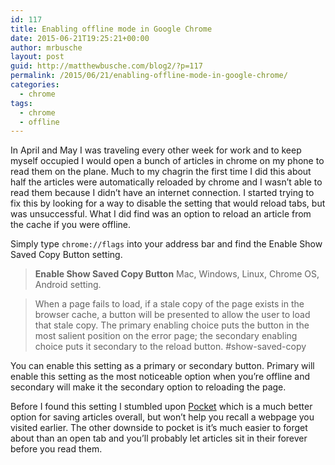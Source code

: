 ```yaml
---
id: 117
title: Enabling offline mode in Google Chrome
date: 2015-06-21T19:25:21+00:00
author: mrbusche
layout: post
guid: http://matthewbusche.com/blog2/?p=117
permalink: /2015/06/21/enabling-offline-mode-in-google-chrome/
categories:
  - chrome
tags:
  - chrome
  - offline
---
```

In April and May I was traveling every other week for work and to keep myself occupied I would open a bunch of articles in chrome on my phone to read them on the plane. Much to my chagrin the first time I did this about half the articles were automatically reloaded by chrome and I wasn&#8217;t able to read them because I didn&#8217;t have an internet connection. I started trying to fix this by looking for a way to disable the setting that would reload tabs, but was unsuccessful. What I did find was an option to reload an article from the cache if you were offline.

Simply type `chrome://flags` into your address bar and find the Enable Show Saved Copy Button setting.

> **Enable Show Saved Copy Button** Mac, Windows, Linux, Chrome OS, Android setting.

> When a page fails to load, if a stale copy of the page exists in the browser cache, a button will be presented to allow the user to load that stale copy. The primary enabling choice puts the button in the most salient position on the error page; the secondary enabling choice puts it secondary to the reload button. #show-saved-copy

You can enable this setting as a primary or secondary button. Primary will enable this setting as the most noticeable option when you&#8217;re offline and secondary will make it the secondary option to reloading the page.

Before I found this setting I stumbled upon [Pocket](https://getpocket.com/) which is a much better option for saving articles overall, but won&#8217;t help you recall a webpage you visited earlier. The other downside to pocket is it&#8217;s much easier to forget about than an open tab and you&#8217;ll probably let articles sit in their forever before you read them.